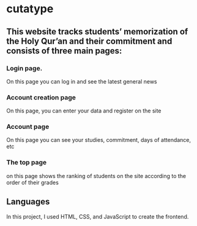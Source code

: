 # cutatype

## This website tracks students’ memorization of the Holy Qur’an and their commitment and consists of three main pages:

### Login page.
On this page you can log in and see the latest general news
### Account creation page
On this page, you can enter your data and register on the site
### Account page
On this page you can see your studies, commitment, days of attendance, etc
### The top page 
on this page shows the ranking of students on the site according to the order of their grades
## Languages
In this project, I used HTML, CSS, and JavaScript to create the frontend.
